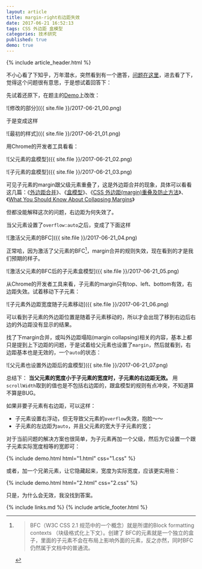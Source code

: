 ```yaml
---
layout: article
title: margin-right右边距失效
date: 2017-06-21 16:52:13
tags: CSS 外边距 盒模型
categories: 技术研究
published: true
demo: true
---
```


{% include article_header.html %}

不小心看了下知乎，万年潜水，突然看到有一个邀答，[问题在这里](https://www.zhihu.com/question/61342225)，进去看了下，觉得这个问题很有意思，于是想试着回答下：

先试着还原下，在题主的[Demo](https://weblzf.github.io/practice/test/index.html)上改改：

![修改的部分]({{ site.file }}/2017-06-21_00.png)

于是变成这样

![最初的样式]({{ site.file }}/2017-06-21_01.png)

用Chrome的开发者工具看看：

![父元素的盒模型]({{ site.file }}/2017-06-21_02.png)

![子元素的盒模型]({{ site.file }}/2017-06-21_03.png)

可见子元素的margin跟父级元素重叠了，这是外边距合并的现象，具体可以看看这几篇：《[外边距合并](https://developer.mozilla.org/zh-CN/docs/Web/CSS/CSS_Box_Model/Mastering_margin_collapsing)》、《[盒模型](http://www.ayqy.net/doc/css2-1/box.html#margin-properties)》、《[CSS 外边距(margin)重叠及防止方法](http://www.hujuntao.com/web/css/css-margin-overlap.html)》、《[What You Should Know About Collapsing Margins](https://css-tricks.com/what-you-should-know-about-collapsing-margins/)》

但都没能解释这次的问题，右边距为何失效了。

当父元素设置了`overflow:auto`之后，变成了下面这样

![激活父元素的BFC]({{ site.file }}/2017-06-21_04.png)

正常哈，因为激活了父元素的BFC[^1]，margin合并的规则失效，现在看到的才是我们预期的样子。

![激活父元素的BFC后的子元素盒模型]({{ site.file }}/2017-06-21_05.png) 

从Chrome的开发者工具来看，子元素的margin只有top、left、bottom有效，右边距失效。试着移动下子元素：

![子元素外边距宽度随子元素移动]({{ site.file }}/2017-06-21_06.png)

可以看到子元素的外边距位置是随着子元素移动的，所以才会出现了移到右边后右边的外边距没有显示的结果。

找了下margin合并，或叫外边距塌陷(margin collapsing)相关的内容，基本上都只是提到上下边距的问题，于是试着给父元素也设置了`margin`，然后就看到，右边距基本也是无效的，一个`auto`的状态：

![父元素也设置外边距后的盒模型]({{ site.file }}/2017-06-21_07.png)

总结下：
**当父元素的宽度小于子元素的宽度时，子元素的右边距无效。** 用`scrollWidth`取到的值也是不包括右边距的，跟盒模型的规则有点冲突，不知道算不算是BUG。

如果非要子元素有右边距，可以这样：
* 子元素设置右浮动，但无导致父元素的`overflow`失效，抱脸～～
* 子元素的左边距为`auto`，并且父元素的宽大于子元素的宽；

对于当前问题的解决方案也很简单，为子元素再加一个父级，然后为它设置一个跟子元素实际宽度相等的宽即可：

{% include demo.html html="1.html" css="1.css" %}

或者，加一个兄弟元素，让它隐藏起来，宽度为实际宽度，应该更实用些：

{% include demo.html html="2.html" css="2.css" %}

只是，为什么会无效，我没找到答案。

[^1]:	> BFC（W3C CSS 2.1 规范中的一个概念）就是所谓的Block formatting contexts （块级格式化上下文）。创建了 BFC的元素就是一个独立的盒子，里面的子元素不会在布局上影响外面的元素，反之亦然，同时BFC仍然属于文档中的普通流。

{% include links.md %}
{% include article_footer.html %}